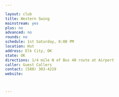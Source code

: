 ```yaml
---

layout: club
title: Western Swing
mainstream: yes
plus: no
advanced: no
rounds: no
schedule: 1st Saturday, 8:00 PM
location: Hut
address: Elk City, OK
state: OK
directions: 1/4 mile N of Bus 40 route at Airport
caller: Guest Callers
contact: (580) 303-4219
website: 



---
```



